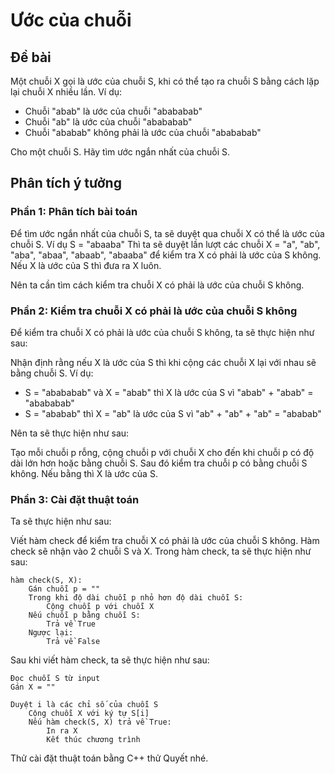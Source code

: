 # Ước của chuỗi

## Đề bài 

Một chuỗi X gọi là ước của chuỗi S, khi có thể tạo ra chuỗi S bằng cách lặp lại chuỗi X nhiều lần. Ví dụ:

- Chuỗi "abab" là ước của chuỗi "abababab"
- Chuỗi "ab" là ước của chuỗi "abababab"
- Chuỗi "ababab" không phải là ước của chuỗi "abababab"

Cho một chuỗi S. Hãy tìm ước ngắn nhất của chuỗi S.

## Phân tích ý tưởng

### Phần 1: Phân tích bài toán

Để tìm ước ngắn nhất của chuỗi S, ta sẽ duyệt qua chuỗi X có thể là ước của chuỗi S.
Ví dụ S = "abaaba" Thì ta sẽ duyệt lần lượt các chuỗi X = "a", "ab", "aba", "abaa", "abaab", "abaaba" để kiểm tra X có phải là ước của S không. Nếu X là ước của S thì đưa ra X luôn. <br>

Nên ta cần tìm cách kiểm tra chuỗi X có phải là ước của chuỗi S không.

### Phần 2: Kiểm tra chuỗi X có phải là ước của chuỗi S không

Để kiểm tra chuỗi X có phải là ước của chuỗi S không, ta sẽ thực hiện như sau:

Nhận định rằng nếu X là ước của S thì khi cộng các chuỗi X lại với nhau sẽ bằng chuỗi S. Ví dụ:

- S = "abababab" và X = "abab" thì X là ước của S vì "abab" + "abab" = "abababab"
- S = "ababab" thì X = "ab" là ước của S vì "ab" + "ab" + "ab" = "ababab"

Nên ta sẽ thực hiện như sau:

Tạo mỗi chuỗi p rỗng, cộng chuỗi p với chuỗi X cho đến khi chuỗi p có độ dài lớn hơn hoặc bằng chuỗi S. Sau đó kiểm tra chuỗi p có bằng chuỗi S không. Nếu bằng thì X là ước của S.

### Phần 3: Cài đặt thuật toán

Ta sẽ thực hiện như sau:

Viết hàm check để kiểm tra chuỗi X có phải là ước của chuỗi S không. Hàm check sẽ nhận vào 2 chuỗi S và X. Trong hàm check, ta sẽ thực hiện như sau:

```
hàm check(S, X):
    Gán chuỗi p = ""
    Trong khi độ dài chuỗi p nhỏ hơn độ dài chuỗi S:
        Cộng chuỗi p với chuỗi X
    Nếu chuỗi p bằng chuỗi S:
        Trả về True
    Ngược lại:
        Trả về False

```

Sau khi viết hàm check, ta sẽ thực hiện như sau:

```
Đọc chuỗi S từ input
Gán X = ""

Duyệt i là các chỉ số của chuỗi S
    Cộng chuỗi X với ký tự S[i]
    Nếu hàm check(S, X) trả về True:
        In ra X
        Kết thúc chương trình

```

Thử cài đặt thuật toán bằng C++ thử Quyết nhé.